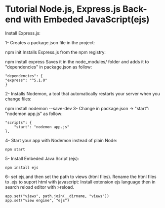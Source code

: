 # Tutorial Node.js, Express.js Back-end with Embeded JavaScript(ejs)

Install Express.js:

1- Creates a package.json file in the project:

npm init
Installs Express.js from the npm registry:

npm install express 
Saves it in the node_modules/ folder and adds it to "dependencies" in package.json as follow:

    "dependencies": {
    "express": "^5.1.0"
    }
2- Installs Nodemon, a tool that automatically restarts your server when you change files:

npm install nodemon --save-dev
3- Change in package.json → "start": "nodemon app.js" as follow:

    "scripts": {
        "start": "nodemon app.js"
    },
4- Start your app with Nodemon instead of plain Node:

    npm start

5- Install Embeded Java Script (ejs):
  
    npm install ejs

6- set ejs,and then set the path to views (html files). Rename the html files to .ejs to suport html with javascript: Install extension ejs language then in search reload editor with >reload.

    app.set("views", path.join(__dirname, "views"))
    app.set("view engine", "ejs")